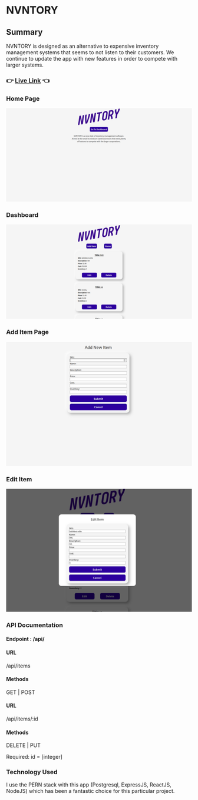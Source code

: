 # NVNTORY

## Summary

NVNTORY is designed as an alternative to expensive inventory management systems that seems to not listen to their customers. We continue to update the app with new features in order to compete with larger systems.

### 👉 [Live Link](https://nvntory-client.binkeroni.vercel.app/) 👈

### Home Page

![Home Page](https://github.com/binkeroni/nvntory-client/blob/master/readme-images/homepage.png)

### Dashboard

![Dashboard](https://github.com/binkeroni/nvntory-client/blob/master/readme-images/dashboard.png)

### Add Item Page

![Add Item Image](https://github.com/binkeroni/nvntory-client/blob/master/readme-images/add-item-scren.png)

### Edit Item

![Edit Item Image](https://github.com/binkeroni/nvntory-client/blob/master/readme-images/edit-item-modal.png)

### API Documentation

#### Endpoint : /api/

#### URL

/api/items

#### Methods

GET | POST

#### URL

/api/items/:id

#### Methods

DELETE | PUT

Required: id = [integer]

### Technology Used

I use the PERN stack with this app (Postgresql, ExpressJS, ReactJS, NodeJS) which has been a fantastic choice for this particular project.
